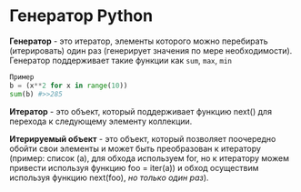 # Генератор Python

**Генератор** - это итератор, элементы которого можно перебирать (итерировать) один раз (генерирует значения по мере необходимости). Генератор поддерживает такие функции как `sum`, `max`, `min`

```python
Пример
b = (x**2 for x in range(10))
sum(b) #>>285

```

**Итератор** - это объект, который поддерживает функцию next() для перехода к следующему элементу коллекции.

**Итерируемый объект** - это объект, который позволяет поочередно обойти свои элементы и может быть преобразован к итератору (пример: список (a), для обхода используем for, но к итератору можем привести используя функцию foo = iter(a)) и обход осуществим используя функцию next(foo), *но только один раз*).





